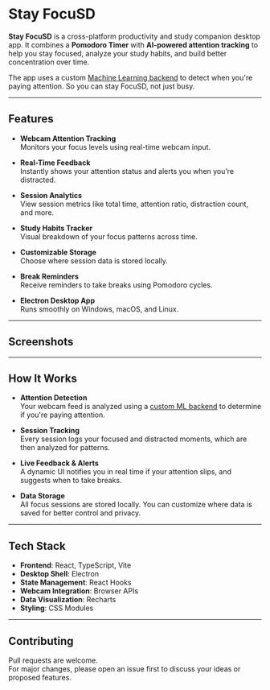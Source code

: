 # Stay FocuSD

**Stay FocuSD** is a cross-platform productivity and study companion desktop app. It combines a **Pomodoro Timer** with **AI-powered attention tracking** to help you stay focused, analyze your study habits, and build better concentration over time.

The app uses a custom [Machine Learning backend](https://github.com/BrandonGarate177/FocuSD_Lamp) to detect when you're paying attention. So you can stay FocuSD, not just busy.

---

## Features

- **Webcam Attention Tracking**  
  Monitors your focus levels using real-time webcam input.

- **Real-Time Feedback**  
  Instantly shows your attention status and alerts you when you’re distracted.

- **Session Analytics**  
  View session metrics like total time, attention ratio, distraction count, and more.

- **Study Habits Tracker**  
  Visual breakdown of your focus patterns across time.

- **Customizable Storage**  
  Choose where session data is stored locally.

- **Break Reminders**  
  Receive reminders to take breaks using Pomodoro cycles.

- **Electron Desktop App**  
  Runs smoothly on Windows, macOS, and Linux.

---

## Screenshots



---

## How It Works

- **Attention Detection**  
  Your webcam feed is analyzed using a [custom ML backend](https://github.com/BrandonGarate177/FocuSD_Lamp) to determine if you're paying attention.

- **Session Tracking**  
  Every session logs your focused and distracted moments, which are then analyzed for patterns.

- **Live Feedback & Alerts**  
  A dynamic UI notifies you in real time if your attention slips, and suggests when to take breaks.

- **Data Storage**  
  All focus sessions are stored locally. You can customize where data is saved for better control and privacy.

---

## Tech Stack

- **Frontend**: React, TypeScript, Vite  
- **Desktop Shell**: Electron  
- **State Management**: React Hooks  
- **Webcam Integration**: Browser APIs  
- **Data Visualization**: Recharts  
- **Styling**: CSS Modules

---

## Contributing

Pull requests are welcome.  
For major changes, please open an issue first to discuss your ideas or proposed features.
